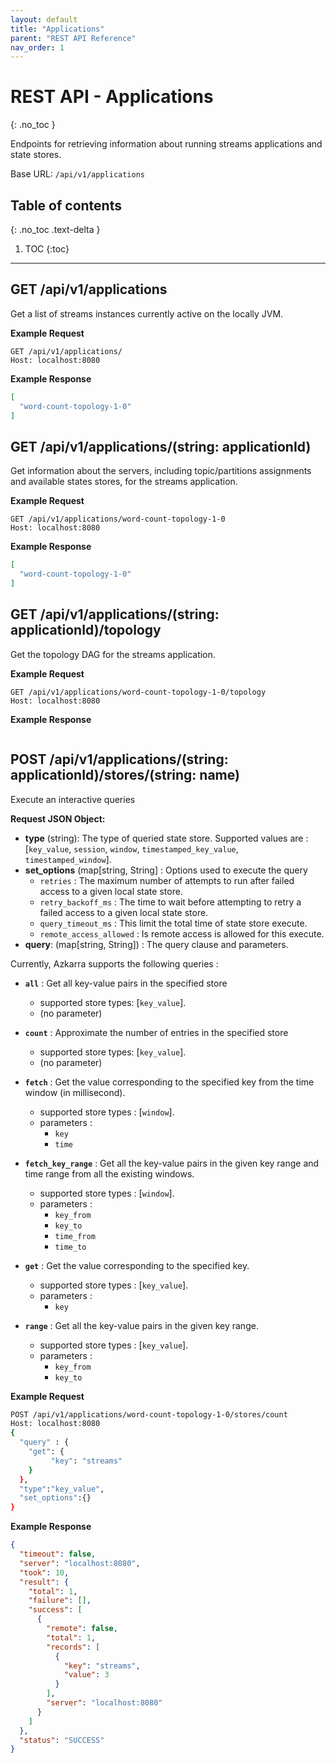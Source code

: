 ```yaml
---
layout: default
title: "Applications"
parent: "REST API Reference"
nav_order: 1
---
```


# REST API - Applications
{: .no_toc }


Endpoints for retrieving information about running streams applications and state stores.

Base URL: `/api/v1/applications`

## Table of contents
{: .no_toc .text-delta }

1. TOC
{:toc}

---

## GET /api/v1/applications

Get a list of streams instances currently active on the locally JVM.

**Example Request**
```
GET /api/v1/applications/
Host: localhost:8080
```
**Example Response**
```json
[
  "word-count-topology-1-0"
]
```

## GET /api/v1/applications/(string: applicationId)

Get information about the servers, including topic/partitions assignments and available states stores, for the streams application.

**Example Request**
```
GET /api/v1/applications/word-count-topology-1-0
Host: localhost:8080
```
**Example Response**
```json
[
  "word-count-topology-1-0"
]
```
## GET /api/v1/applications/(string: applicationId)/topology

Get the topology DAG for the streams application.

**Example Request**
```
GET /api/v1/applications/word-count-topology-1-0/topology
Host: localhost:8080
```
**Example Response**
```json

```

## POST /api/v1/applications/(string: applicationId)/stores/(string: name)

Execute an interactive queries  

**Request JSON Object:**
 	
 * **type** (string): The type of queried state store. Supported values are : [`key_value`, `session`, `window`, `timestamped_key_value`, `timestamped_window`].
 * **set_options** (map[string, String] : Options used to execute the query
    * `retries` : The maximum number of attempts to run after failed access to a given local state store.
    * `retry_backoff_ms` : The time to wait before attempting to retry a failed access to a given local state store.
    * `query_timeout_ms` : This limit the total time of state store execute.
    * `remote_access_allowed` : Is remote access is allowed for this execute.
 * **query**: (map[string, String]) : The query clause and parameters.
 
Currently, Azkarra supports the following queries :  

* **`all`** : Get all key-value pairs in the specified store
    * supported store types: [`key_value`].
    * (no parameter)
    
* **`count`** : Approximate the number of entries in the specified store
    * supported store types: [`key_value`].
    * (no parameter)
     
* **`fetch`** : Get the value corresponding to the specified key from the time window (in millisecond).
    * supported store types : [`window`].
    * parameters : 
        * `key`  
        * `time`  
          
* **`fetch_key_range`** : Get all the key-value pairs in the given key range and time range from all the existing windows.
    *  supported store types : [`window`].
    * parameters : 
        * `key_from`   
        * `key_to`   
        * `time_from`   
        * `time_to`   
            
* **`get`** : Get the value corresponding to the specified key.
    * supported store types : [`key_value`].
    * parameters : 
        * `key`

* **`range`** : Get all the key-value pairs in the given key range.
    * supported store types : [`key_value`].
    * parameters : 
        * `key_from`
        * `key_to`
 
                        
**Example Request**
```bash
POST /api/v1/applications/word-count-topology-1-0/stores/count
Host: localhost:8080
{ 
  "query" : { 
    "get": {
         "key": "streams"
    }
  },
  "type":"key_value",
  "set_options":{}
}
```
**Example Response**
```json
{
  "timeout": false,
  "server": "localhost:8080",
  "took": 10,
  "result": {
    "total": 1,
    "failure": [],
    "success": [
      {
        "remote": false,
        "total": 1,
        "records": [
          {
            "key": "streams",
            "value": 3
          }
        ],
        "server": "localhost:8080"
      }
    ]
  },
  "status": "SUCCESS"
}
```